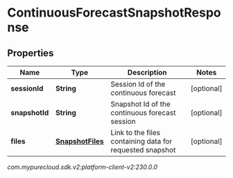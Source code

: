 # ContinuousForecastSnapshotResponse


## Properties

| Name | Type | Description | Notes |
| ------------ | ------------- | ------------- | ------------- |
| **sessionId** | **String** | Session Id of the continuous forecast |  [optional] |
| **snapshotId** | **String** | Snapshot Id of the continuous forecast session |  [optional] |
| **files** | [**SnapshotFiles**](SnapshotFiles) | Link to the files containing data for requested snapshot |  [optional] |




_com.mypurecloud.sdk.v2:platform-client-v2:230.0.0_
